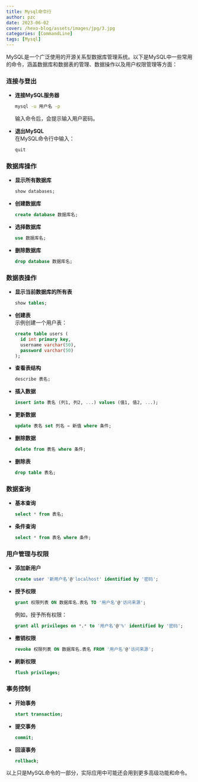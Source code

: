 ```yaml
---
title: Mysql命令行
author: pzc
date: 2023-06-02
cover: /hexo-blog/assets/images/jpg/3.jpg
categories: [CommandLine]
tags: [Mysql]
---
```

MySQL是一个广泛使用的开源关系型数据库管理系统。以下是MySQL中一些常用的命令，涵盖数据库和数据表的管理、数据操作以及用户权限管理等方面：

### 连接与登出
- **连接MySQL服务器**  
  ```bash
  mysql -u 用户名 -p
  ```
  输入命令后，会提示输入用户密码。

- **退出MySQL**  
  在MySQL命令行中输入：
  ```sql
  quit
  ```

### 数据库操作
- **显示所有数据库**  
  ```sql
  show databases;
  ```

- **创建数据库**  
  ```sql
  create database 数据库名;
  ```

- **选择数据库**  
  ```sql
  use 数据库名;
  ```

- **删除数据库**  
  ```sql
  drop database 数据库名;
  ```

### 数据表操作
- **显示当前数据库的所有表**  
  ```sql
  show tables;
  ```

- **创建表**  
  示例创建一个用户表：
  ```sql
  create table users (
    id int primary key,
    username varchar(50),
    password varchar(50)
  );
  ```

- **查看表结构**  
  ```sql
  describe 表名;
  ```

- **插入数据**  
  ```sql
  insert into 表名 (列1, 列2, ...) values (值1, 值2, ...);
  ```

- **更新数据**  
  ```sql
  update 表名 set 列名 = 新值 where 条件;
  ```

- **删除数据**  
  ```sql
  delete from 表名 where 条件;
  ```

- **删除表**  
  ```sql
  drop table 表名;
  ```

### 数据查询
- **基本查询**  
  ```sql
  select * from 表名;
  ```

- **条件查询**  
  ```sql
  select * from 表名 where 条件;
  ```

### 用户管理与权限
- **添加新用户**  
  ```sql
  create user '新用户名'@'localhost' identified by '密码';
  ```

- **授予权限**  
  ```sql
  grant 权限列表 ON 数据库名.表名 TO '用户名'@'访问来源';
  ```
  例如，授予所有权限：
  ```sql
  grant all privileges on *.* to '用户名'@'%' identified by '密码';
  ```

- **撤销权限**  
  ```sql
  revoke 权限列表 ON 数据库名.表名 FROM '用户名'@'访问来源';
  ```

- **刷新权限**  
  ```sql
  flush privileges;
  ```

### 事务控制
- **开始事务**  
  ```sql
  start transaction;
  ```

- **提交事务**  
  ```sql
  commit;
  ```

- **回滚事务**  
  ```sql
  rollback;
  ```

以上只是MySQL命令的一部分，实际应用中可能还会用到更多高级功能和命令。